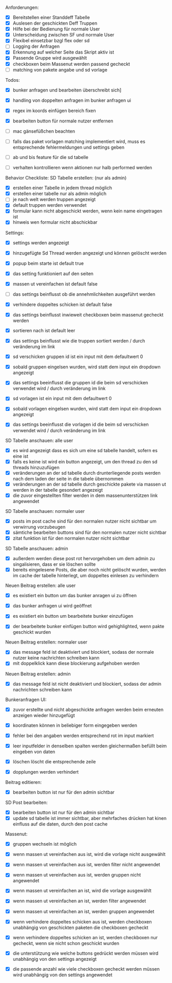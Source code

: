 

Anforderungen:
- [x] Bereitstellen einer Standdeff Tabelle
- [x] Auslesen der geschickten Deff Truppen
- [x] Hilfe bei der Bedienung für normale User
- [x] Unterscheidung zwischen SF und normale User
- [x] Flexibel einsetzbar bzgl flex oder sd
- [ ] Logging der Anfragen
- [x] Erkennung auf welcher Seite das Skript aktiv ist
- [x] Passende Gruppe wird ausgewählt
- [x] checkboxen beim Massenut werden passend gecheckt
- [ ] matching von pakete angabe und sd vorlage

Todos:
- [x] bunker anfragen und bearbeiten überschreibt sich]
- [x] handling von doppelten anfragen im bunker anfragen ui
- [x] regex im koords einfügen bereich fixen
- [x] bearbeiten button für normale nutzer entfernen
- [ ] mac gänsefüßchen beachten
- [ ] falls das paket vorlagen matching implementiert wird, muss es entsprechende fehlermeldungen und settings geben
- [ ] ab und bis feature für die sd tabelle
- [ ] verhalten kontrollieren wenn aktionen nur halb performed werden 


Behavior Checkliste:
SD Tabelle erstellen: (nur als admin)
- [x] erstellen einer Tabelle in jedem thread möglich
- [x] erstellen einer tabelle nur als admin möglich
- [ ] je nach welt werden truppen angezeigt
- [x] default truppen werden verwendet
- [x] formular kann nicht abgeschickt werden, wenn kein name eingetragen ist
- [x] hinweis wen formular nicht abschickbar

Settings:
- [x] settings werden angezeigt
- [x] hinzugefügte Sd Thread werden angezeigt und können gelöscht werden
- [x] popup beim starte ist default true
- [x] das setting funktioniert auf den seiten
- [x] massen ut vereinfachen ist default false
- [ ] das settings beinflusst ob die annehmlichkeiten ausgeführt werden
- [x] verhindere doppeltes schicken ist default false
- [x] das settings beinflusst inwieweit checkboxen beim massenut gecheckt werden
- [x] sortieren nach ist default leer
- [x] das settings beinflusst wie die truppen sortiert werden / durch veränderung im link
- [x] sd verschicken gruppen id ist ein input mit dem defaultwert 0
- [x] sobald gruppen eingelsen wurden, wird statt dem input ein dropdown angezeigt
- [x] das settings beeinflusst die gruppen id die beim sd verschicken verwendet wird / durch veränderung im link
- [x] sd vorlagen ist ein input mit dem defaultwert 0
- [x] sobald vorlagen eingelsen wurden, wird statt dem input ein dropdown angezeigt
- [x] das settings beeinflusst die vorlagen id die beim sd verschicken verwendet wird / durch veränderung im link


SD Tabelle anschauen: alle user
- [x] es wird angezeigt dass es sich um eine sd tabelle handelt, sofern es eine ist
- [x] falls es keine ist wird ein button angezeigt, um den thread zu den sd threads hinzuzufügen
- [x] veränderungen an der sd tabelle durch drunterliegende posts werden nach dem laden der seite in die tabele übernommen
- [x] veränderungen an der sd tabelle durch geschickte pakete via massen ut werden in der tabelle gesondert angezeigt
- [x] die zuvor eingestellten filter werden in dem massenunterstützen link angewendet

SD Tabelle anschauen: normaler user
- [x] posts im post cache sind für den normalen nutzer nicht sichtbar um verwirrung vorzubeugen
- [x] sämtiche bearbeiten buttons sind für den normalen nutzer nicht sichtbar
- [x] zitat funktion ist für den normalen nutzer nicht sichtbar

SD Tabelle anschauen: admin
- [x] außerdem werden diese post rot hervorgehoben um dem admin zu singalisieren, dass er sie löschen sollte
- [x] bereits eingelesene Posts, die aber noch nicht gelöscht wurden, werden im cache der tabelle hinterlegt, um doppeltes einlesen zu verhindern

Neuen Beitrag erstellen: alle user
- [x] es existiert ein button um das bunker anragen ui zu öffnen
- [x] das bunker anfragen ui wird geöffnet
- [x] es existiert ein button um bearbeitete bunker einzufügen
- [x] der bearbeitete bunker einfügen button wird gehighlighted, wenn pakte geschickt wurden


Neuen Beitrag erstellen: normaler user
- [x] das message feld ist deaktiviert und blockiert, sodass der normale nutzer keine nachrichten schreiben kann
- [x] mit doppelklick kann diese blockierung aufgehoben werden

Neuen Beitrag erstellen: admin
- [x] das message feld ist nicht deaktiviert und blockiert, sodass der admin nachrichten schreiben kann

Bunkeranfragen UI:
- [x] zuvor erstellte und nicht abgeschickte anfragen werden beim erneuten anzeigen wieder hinzugefügt
- [x] koordinaten können in beliebiger form eingegeben werden
- [x] fehler bei den angaben werden entsprechend rot im input markiert
- [x] leer inputfelder in denselben spalten werden gleichermaßen befüllt beim eingeben von daten
- [x] löschen löscht die entsprechende zeile
- [x] dopplungen werden verhindert


Beitrag editieren:
- [x] bearbeiten button ist nur für den admin sichtbar

SD Post bearbeiten:
- [x] bearbeiten button ist nur für den admin sichtbar
- [x] update sd tabelle ist immer sichtbar, aber mehrfaches drücken hat kinen einfluss auf die daten, durch den post cache

Massenut:
- [x] gruppen wechseln ist möglich
- [x] wenn massen ut vereinfachen aus ist, wird die vorlage nicht ausgewählt
- [x] wenn massen ut vereinfachen aus ist, werden filter nicht angewendet
- [x] wenn massen ut vereinfachen aus ist, werden gruppen nicht angewendet

- [x] wenn massen ut vereinfachen an ist, wird die vorlage ausgewählt
- [x] wenn massen ut vereinfachen an ist, werden filter angewendet
- [x] wenn massen ut vereinfachen an ist, werden gruppen angewendet

- [x] wenn verhindere doppeltes schicken aus ist, werden checkboxen unabhängig von geschickten paketen die checkboxen gecheckt
- [x] wenn verhindere doppeltes schicken an ist, werden checkboxen nur gecheckt, wenn sie nicht schon geschickt wurden

- [x] die unterstützung wie welche buttons gedrückt werden müssen wird unabhängig von den settings angezeigt
- [x] die passende anzahl wie viele checkboxen gecheckt werden müssen wird unabhängig von den settings angewendet
